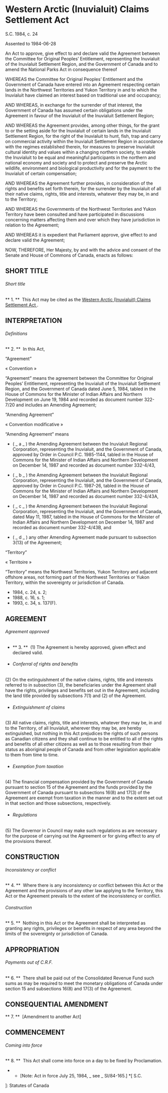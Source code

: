 #  Western Arctic (Inuvialuit) Claims Settlement Act

S.C.  1984, c. 24

Assented to 1984-06-28

An Act to approve, give effect to and declare valid the Agreement between the
Committee for Original Peoples’ Entitlement, representing the Inuvialuit of
the Inuvialuit Settlement Region, and the Government of Canada and to amend
the National Parks Act in consequence thereof

WHEREAS the Committee for Original Peoples’ Entitlement and the Government of
Canada have entered into an Agreement respecting certain lands in the
Northwest Territories and Yukon Territory in and to which the Inuvialuit have
claimed an interest based on traditional use and occupancy;

AND WHEREAS, in exchange for the surrender of that interest, the Government of
Canada has assumed certain obligations under the Agreement in favour of the
Inuvialuit of the Inuvialuit Settlement Region;

AND WHEREAS the Agreement provides, among other things, for the grant to or
the setting aside for the Inuvialuit of certain lands in the Inuvialuit
Settlement Region, for the right of the Inuvialuit to hunt, fish, trap and
carry on commercial activity within the Inuvialuit Settlement Region in
accordance with the regimes established therein, for measures to preserve
Inuvialuit cultural identity and values within a changing northern society, to
enable the Inuvialuit to be equal and meaningful participants in the northern
and national economy and society and to protect and preserve the Arctic
wildlife, environment and biological productivity and for the payment to the
Inuvialuit of certain compensation;

AND WHEREAS the Agreement further provides, in consideration of the rights and
benefits set forth therein, for the surrender by the Inuvialuit of all their
native claims, rights, title and interests, whatever they may be, in and to
the Territory;

AND WHEREAS the Governments of the Northwest Territories and Yukon Territory
have been consulted and have participated in discussions concerning matters
affecting them and over which they have jurisdiction in relation to the
Agreement;

AND WHEREAS it is expedient that Parliament approve, give effect to and
declare valid the Agreement;

NOW, THEREFORE, Her Majesty, by and with the advice and consent of the Senate
and House of Commons of Canada, enacts as follows:

##  SHORT TITLE

######  Short title

** 1\. **  This Act may be cited as the  [ Western Arctic (Inuvialuit) Claims Settlement Act ](/eng/acts/W-6.7) . 

##  INTERPRETATION

######  Definitions

** 2\. **  In this Act, 

“Agreement”

« Convention »

    

“Agreement”  means the agreement between the Committee for Original Peoples’
Entitlement, representing the Inuvialuit of the Inuvialuit Settlement Region,
and the Government of Canada dated June 5, 1984, tabled in the House of
Commons for the Minister of Indian Affairs and Northern Development on June
19, 1984 and recorded as document number 322-7/20 and includes an Amending
Agreement;

“Amending Agreement”

« Convention modificative »

    

“Amending Agreement”  means

  * ( _ a _ ) the Amending Agreement between the Inuvialuit Regional Corporation, representing the Inuvialuit, and the Government of Canada, approved by Order in Council P.C. 1985-1144, tabled in the House of Commons for the Minister of Indian Affairs and Northern Development on December 14, 1987 and recorded as document number 332-4/43, 

  * ( _ b _ ) the Amending Agreement between the Inuvialuit Regional Corporation, representing the Inuvialuit, and the Government of Canada, approved by Order in Council P.C. 1987-26, tabled in the House of Commons for the Minister of Indian Affairs and Northern Development on December 14, 1987 and recorded as document number 332-4/43A, 

  * ( _ c _ ) the Amending Agreement between the Inuvialuit Regional Corporation, representing the Inuvialuit, and the Government of Canada, dated May 11, 1987, tabled in the House of Commons for the Minister of Indian Affairs and Northern Development on December 14, 1987 and recorded as document number 332-4/43B, and 

  * ( _ d _ ) any other Amending Agreement made pursuant to subsection 3(13) of the Agreement; 

“Territory”

« Territoire »

    

“Territory”  means the Northwest Territories, Yukon Territory and adjacent
offshore areas, not forming part of the Northwest Territories or Yukon
Territory, within the sovereignty or jurisdiction of Canada.

  * 1984, c. 24, s. 2; 
  * 1988, c. 16, s. 1; 
  * 1993, c. 34, s. 137(F). 

##  AGREEMENT

######  Agreement approved

  * ** 3\. **  (1) The Agreement is hereby approved, given effect and declared valid. 

  * ######  Conferral of rights and benefits 

(2) On the extinguishment of the native claims, rights, title and interests
referred to in subsection (3), the beneficiaries under the Agreement shall
have the rights, privileges and benefits set out in the Agreement, including
the land title provided by subsections 7(1) and (2) of the Agreement.

  * ######  Extinguishment of claims 

(3) All native claims, rights, title and interests, whatever they may be, in
and to the Territory, of all Inuvialuit, wherever they may be, are hereby
extinguished, but nothing in this Act prejudices the rights of such persons as
Canadian citizens and they shall continue to be entitled to all of the rights
and benefits of all other citizens as well as to those resulting from their
status as aboriginal people of Canada and from other legislation applicable to
them from time to time.

  * ######  Exemption from taxation 

(4) The financial compensation provided by the Government of Canada pursuant
to section 15 of the Agreement and the funds provided by the Government of
Canada pursuant to subsections 16(8) and 17(3) of the Agreement are exempt
from taxation in the manner and to the extent set out in that section and
those subsections, respectively.

  * ######  Regulations 

(5) The Governor in Council may make such regulations as are necessary for the
purpose of carrying out the Agreement or for giving effect to any of the
provisions thereof.

##  CONSTRUCTION

######  Inconsistency or conflict

** 4\. **  Where there is any inconsistency or conflict between this Act or the Agreement and the provisions of any other law applying to the Territory, this Act or the Agreement prevails to the extent of the inconsistency or conflict. 

######  Construction

** 5\. **  Nothing in this Act or the Agreement shall be interpreted as granting any rights, privileges or benefits in respect of any area beyond the limits of the sovereignty or jurisdiction of Canada. 

##  APPROPRIATION

######  Payments out of C.R.F.

** 6\. **  There shall be paid out of the Consolidated Revenue Fund such sums as may be required to meet the monetary obligations of Canada under section 15 and subsections 16(8) and 17(3) of the Agreement. 

##  CONSEQUENTIAL AMENDMENT

** 7\. **  [Amendment to another Act] 

##  COMMENCEMENT

######  Coming into force

** 8\. **  This Act shall come into force on a day to be fixed by Proclamation. 

  * *  [Note: Act in force July 25, 1984, _ see _ SI/84-165.] 
  *[
  S.C.

 ]: Statutes of Canada


